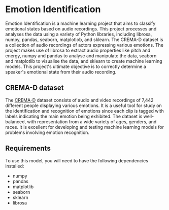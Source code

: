 # Emotion Identification

Emotion Identification is a machine learning project that aims to classify emotional states based on audio recordings. This project processes and analyses the data using a variety of Python libraries, including librosa, numpy, pandas, seaborn, matplotlob, and sklearn. The CREMA-D dataset is a collection of audio recordings of actors expressing various emotions. The project makes use of librosa to extract audio properties like pitch and energy, numpy and pandas to analyse and manipulate the data, seaborn and matplotlib to visualise the data, and sklearn to create machine learning models. This project's ultimate objective is to correctly determine a speaker's emotional state from their audio recording.


## CREMA-D dataset
The [CREMA-D](https://github.com/CheyneyComputerScience/CREMA-D) dataset consists of audio and video recordings of 7,442 different people displaying various emotions. It is a useful tool for study on the identification and recognition of emotions since each clip is tagged with labels indicating the main emotion being exhibited. The dataset is well-balanced, with representation from a wide variety of ages, genders, and races. It is excellent for developing and testing machine learning models for problems involving emotion recognition.

## Requirements

To use this model, you will need to have the following dependencies installed:

* numpy
* pandas
* matplotlib
* seaborn
* sklearn
* librosa
